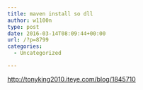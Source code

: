 ```yaml
---
title: maven install so dll
author: w1100n
type: post
date: 2016-03-14T08:09:44+00:00
url: /?p=8799
categories:
  - Uncategorized

---
```

http://tonyking2010.iteye.com/blog/1845710

